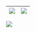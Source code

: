 | <img align="center" src="https://github-readme-stats.vercel.app/api?username=j1y2b3&show_icons=true&include_all_commits=true&hide_border=true" /> | <img align="center" src="https://github-readme-stats.vercel.app/api/top-langs/?username=j1y2b3&layout=compact&hide_border=true" /> |
| ------------- | ------------- |

![](https://komarev.com/ghpvc/?username=j1y2b3&color=blue&abbreviated=true)
